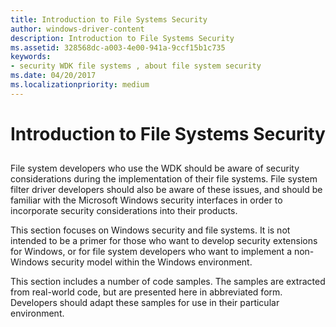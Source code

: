 ```yaml
---
title: Introduction to File Systems Security
author: windows-driver-content
description: Introduction to File Systems Security
ms.assetid: 328568dc-a003-4e00-941a-9ccf15b1c735
keywords:
- security WDK file systems , about file system security
ms.date: 04/20/2017
ms.localizationpriority: medium
---
```


# Introduction to File Systems Security


## <span id="ddk_introduction_to_file_systems_security_if"></span><span id="DDK_INTRODUCTION_TO_FILE_SYSTEMS_SECURITY_IF"></span>


File system developers who use the WDK should be aware of security considerations during the implementation of their file systems. File system filter driver developers should also be aware of these issues, and should be familiar with the Microsoft Windows security interfaces in order to incorporate security considerations into their products.

This section focuses on Windows security and file systems. It is not intended to be a primer for those who want to develop security extensions for Windows, or for file system developers who want to implement a non-Windows security model within the Windows environment.

This section includes a number of code samples. The samples are extracted from real-world code, but are presented here in abbreviated form. Developers should adapt these samples for use in their particular environment.

 

 




